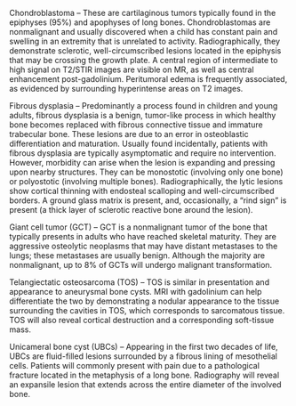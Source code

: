 Chondroblastoma – These are cartilaginous tumors typically found in the epiphyses (95%) and apophyses of long bones. Chondroblastomas are nonmalignant and usually discovered when a child has constant pain and swelling in an extremity that is unrelated to activity. Radiographically, they demonstrate sclerotic, well-circumscribed lesions located in the epiphysis that may be crossing the growth plate. A central region of intermediate to high signal on T2/STIR images are visible on MR, as well as central enhancement post-gadolinium. Peritumoral edema is frequently associated, as evidenced by surrounding hyperintense areas on T2 images.

Fibrous dysplasia – Predominantly a process found in children and young adults, fibrous dysplasia is a benign, tumor-like process in which healthy bone becomes replaced with fibrous connective tissue and immature trabecular bone. These lesions are due to an error in osteoblastic differentiation and maturation. Usually found incidentally, patients with fibrous dysplasia are typically asymptomatic and require no intervention.  However, morbidity can arise when the lesion is expanding and pressing upon nearby structures. They can be monostotic (involving only one bone) or polyostotic (involving multiple bones). Radiographically, the lytic lesions show cortical thinning with endosteal scalloping and well-circumscribed borders. A ground glass matrix is present, and, occasionally, a “rind sign” is present (a thick layer of sclerotic reactive bone around the lesion).

Giant cell tumor (GCT) – GCT is a nonmalignant tumor of the bone that typically presents in adults who have reached skeletal maturity. They are aggressive osteolytic neoplasms that may have distant metastases to the lungs; these metastases are usually benign. Although the majority are nonmalignant, up to 8% of GCTs will undergo malignant transformation.

Telangiectatic osteosarcoma (TOS) – TOS is similar in presentation and appearance to aneurysmal bone cysts. MRI with gadolinium can help differentiate the two by demonstrating a nodular appearance to the tissue surrounding the cavities in TOS, which corresponds to sarcomatous tissue. TOS will also reveal cortical destruction and a corresponding soft-tissue mass.

Unicameral bone cyst (UBCs) – Appearing in the first two decades of life, UBCs are fluid-filled lesions surrounded by a fibrous lining of mesothelial cells. Patients will commonly present with pain due to a pathological fracture located in the metaphysis of a long bone. Radiography will reveal an expansile lesion that extends across the entire diameter of the involved bone.